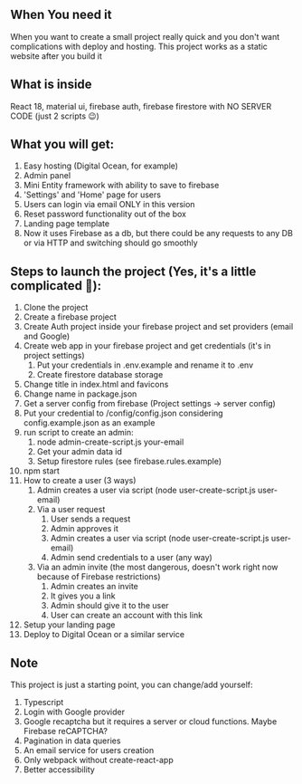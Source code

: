 ## When You need it
When you want to create a small project really quick and you don't want complications with deploy and hosting.
This project works as a static website after you build it

## What is inside
React 18, material ui, firebase auth, firebase firestore with NO SERVER CODE (just 2 scripts 😉)

## What you will get:
1. Easy hosting (Digital Ocean, for example)
2. Admin panel
3. Mini Entity framework with ability to save to firebase
4. 'Settings' and 'Home' page for users
5. Users can login via email ONLY in this version
6. Reset password functionality out of the box
7. Landing page template
8. Now it uses Firebase as a db, but there could be any requests to any DB or via HTTP and switching should go smoothly


##  Steps to launch the project (Yes, it's a little complicated 🥺):

1. Clone the project
2. Create a firebase project
3. Create Auth project inside your firebase project and set providers (email and Google)
4. Create web app in your firebase project and get credentials (it's in project settings)
    1. Put your credentials in .env.example and rename it to .env
    2. Create firestore database storage
5. Change title in index.html and favicons
6. Change name in package.json
7. Get a server config from firebase (Project settings -> server config)
8. Put your credential to /config/config.json considering config.example.json as an example
9. run script to create an admin:
   1. node admin-create-script.js your-email 
   2. Get your admin data id
   3. Setup firestore rules (see firebase.rules.example)
10. npm start
11. How to create a user (3 ways)
    1. Admin creates a user via script (node user-create-script.js user-email)
    2. Via a user request
       1. User sends a request
       2. Admin approves it
       3. Admin creates a user via script (node user-create-script.js user-email)
       4. Admin send credentials to a user (any way)
    3. Via an admin invite (the most dangerous, doesn't work right now because of Firebase restrictions)
       1. Admin creates an invite
       2. It gives you a link
       3. Admin should give it to the user
       4. User can create an account with this link
12. Setup your landing page
13. Deploy to Digital Ocean or a similar service

## Note
This project is just a starting point, you can change/add yourself:
1. Typescript
2. Login with Google provider
3. Google recaptcha but it requires a server or cloud functions. Maybe Firebase reCAPTCHA?
4. Pagination in data queries
5. An email service for users creation
6. Only webpack without create-react-app
7. Better accessibility
